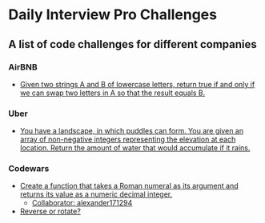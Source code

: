 # Daily Interview Pro Challenges

## A list of code challenges for different companies

### AirBNB
* [Given two strings A and B of lowercase letters, return true if and only if we can swap two letters in A so that the result equals B.](airbnb/challenge_1.kt)

### Uber
* [You have a landscape, in which puddles can form. You are given an array of non-negative integers representing the elevation at each location. Return the amount of water that would accumulate if it rains.](uber/challenge_1.kt)

### Codewars
* [Create a function that takes a Roman numeral as its argument and returns its value as a numeric decimal integer.](codewars/romannumerals.kt)
    * [Collaborator: alexander171294](https://github.com/alexander171294)
* [Reverse or rotate?](codewars/reverse_or_rotate.kt)